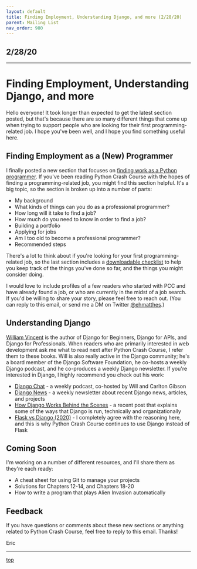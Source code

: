 ```yaml
---
layout: default
title: Finding Employment, Understanding Django, and more (2/28/20)
parent: Mailing List
nav_order: 980
---
```


## 2/28/20

---

# Finding Employment, Understanding Django, and more

Hello everyone! It took longer than expected to get the latest section posted, but that's because there are so many different things that come up when trying to support people who are looking for their first programming-related job. I hope you've been well, and I hope you find something useful here.

## Finding Employment as a (New) Programmer

I finally posted a new section that focuses on [finding work as a Python programmer](../../finding_employment/). If you've been reading Python Crash Course with the hopes of finding a programming-related job, you might find this section helpful. It's a big topic, so the section is broken up into a number of parts:

- My background
- What kinds of things can you do as a professional programmer?
- How long will it take to find a job?
- How much do you need to know in order to find a job?
- Building a portfolio
- Applying for jobs
- Am I too old to become a professional programmer?
- Recommended steps

There's a lot to think about if you're looking for your first programming-related job, so the last section includes a [downloadable checklist](https://github.com/ehmatthes/pcc_2e/releases/download/1.1/checklist_finding_employment_pcc.pdf) to help you keep track of the things you've done so far, and the things you might consider doing.

I would love to include profiles of a few readers who started with PCC and have already found a job, or who are currently in the midst of a job search. If you'd be willing to share your story, please feel free to reach out. (You can reply to this email, or send me a DM on Twitter [@ehmatthes](https://twitter.com/ehmatthes).)

## Understanding Django

[William Vincent](https://wsvincent.com/about/) is the author of Django for Beginners, Django for APIs, and Django for Professionals. When readers who are primarily interested in web development ask me what to read next after Python Crash Course, I refer them to these books. Will is also really active in the Django community; he's a board member of the Django Software Foundation, he co-hosts a weekly Django podcast, and he co-produces a weekly Django newsletter. If you're interested in Django, I highly recommend you check out his work:

- [Django Chat](https://djangochat.com/) - a weekly podcast, co-hosted by Will and Carlton Gibson
- [Django News](https://django-news.com/) - a weekly newsletter about recent Django news, articles, and projects
- [How Django Works Behind the Scenes](https://wsvincent.com/how-django-works-behind-the-scenes/) - a recent post that explains some of the ways that Django is run, technically and organizationally
- [Flask vs Django (2020)](https://learndjango.com/tutorials/flask-vs-django) - I completely agree with the reasoning here, and this is why Python Crash Course continues to use Django instead of Flask

## Coming Soon

I'm working on a number of different resources, and I'll share them as they're each ready:

- A cheat sheet for using Git to manage your projects
- Solutions for Chapters 12-14, and Chapters 18-20
- How to write a program that plays Alien Invasion automatically

## Feedback

If you have questions or comments about these new sections or anything related to Python Crash Course, feel free to reply to this email. Thanks!

Eric

---

[top](#top)

